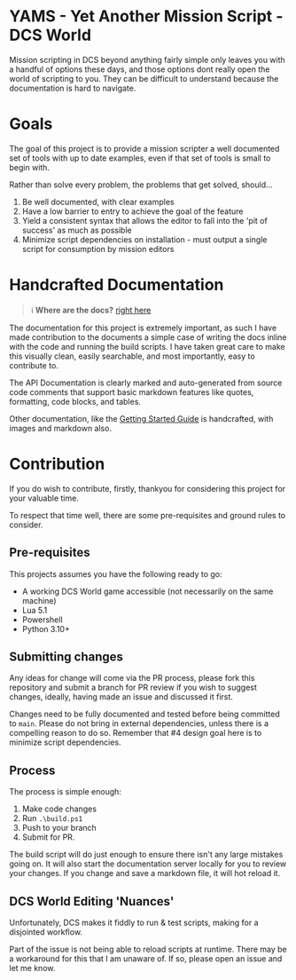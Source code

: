 # YAMS - Yet Another Mission Script - DCS World

Mission scripting in DCS beyond anything fairly simple only leaves you with a handful of options these days, and those options dont really open the world of scripting to you. They can be difficult to understand because the documentation is hard to navigate. 

# Goals

The goal of this project is to provide a mission scripter a well documented set of tools with up to date examples, even if that set of tools is small to begin with.

Rather than solve every problem, the problems that get solved, should...

1. Be well documented, with clear examples
2. Have a low barrier to entry to achieve the goal of the feature
3. Yield a consistent syntax that allows the editor to fall into the 'pit of success' as much as possible
4. Minimize script dependencies on installation - must output a single script for consumption by mission editors

# Handcrafted Documentation

> :information_source: **Where are the docs?** [right here](https://seska451.github.io/yams) 

The documentation for this project is extremely important, as such I have made contribution to the documents a simple case of 
writing the docs inline with the code and running the build scripts. I have taken great care to make this visually clean, easily searchable, and most importantly, easy to contribute to.

The API Documentation is clearly marked and auto-generated from source code comments that support basic markdown features like quotes, formatting, code blocks, and tables.

Other documentation, like the [Getting Started Guide](https://yams-dcs.readthedocs.io/en/latest/getting-started/) is handcrafted, with images and markdown also.

# Contribution
If you do wish to contribute, firstly, thankyou for considering this project for your valuable time.

To respect that time well, there are some pre-requisites and ground rules to consider.
## Pre-requisites
This projects assumes you have the following ready to go:

- A working DCS World game accessible (not necessarily on the same machine)
- Lua 5.1
- Powershell
- Python 3.10+

## Submitting changes
Any ideas for change will come via the PR process, please fork this repository and submit a branch for PR review if you wish to suggest changes, ideally, having made an issue and discussed it first.

Changes need to be fully documented and tested before being committed to `main`. Please do not bring in external dependencies, unless there is a compelling reason to do so.
Remember that #4 design goal here is to minimize script dependencies.

## Process

The process is simple enough:
1. Make code changes
2. Run `.\build.ps1`
3. Push to your branch
4. Submit for PR.

The build script will do just enough to ensure there isn't any large mistakes going on. It will also start the 
documentation server locally for you to review your changes. If you change and save a markdown file,
it will hot reload it.

## DCS World Editing 'Nuances'

Unfortunately, DCS makes it fiddly to run & test scripts, making for a disjointed workflow.

Part of the issue is not being able to reload scripts at runtime. There may be a workaround for this that I am unaware of. If so, please open an issue and let me know.
